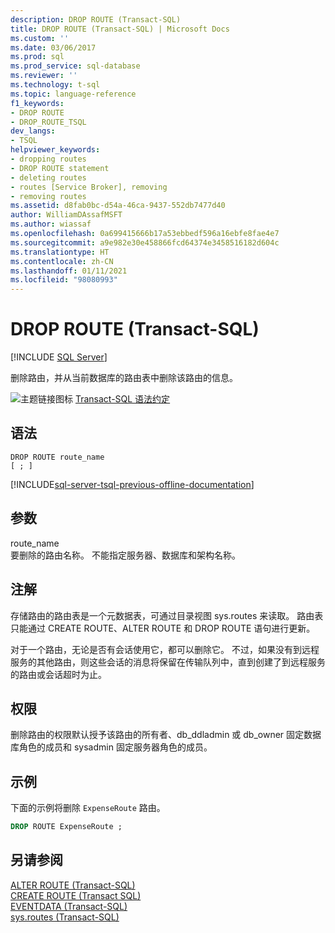 ```yaml
---
description: DROP ROUTE (Transact-SQL)
title: DROP ROUTE (Transact-SQL) | Microsoft Docs
ms.custom: ''
ms.date: 03/06/2017
ms.prod: sql
ms.prod_service: sql-database
ms.reviewer: ''
ms.technology: t-sql
ms.topic: language-reference
f1_keywords:
- DROP ROUTE
- DROP_ROUTE_TSQL
dev_langs:
- TSQL
helpviewer_keywords:
- dropping routes
- DROP ROUTE statement
- deleting routes
- routes [Service Broker], removing
- removing routes
ms.assetid: d8fab0bc-d54a-46ca-9437-552db7477d40
author: WilliamDAssafMSFT
ms.author: wiassaf
ms.openlocfilehash: 0a699415666b17a53ebbedf596a16ebfe8fae4e7
ms.sourcegitcommit: a9e982e30e458866fcd64374e3458516182d604c
ms.translationtype: HT
ms.contentlocale: zh-CN
ms.lasthandoff: 01/11/2021
ms.locfileid: "98080993"
---
```

# <a name="drop-route-transact-sql"></a>DROP ROUTE (Transact-SQL)
[!INCLUDE [SQL Server](../../includes/applies-to-version/sqlserver.md)]

  删除路由，并从当前数据库的路由表中删除该路由的信息。  
  
 ![主题链接图标](../../database-engine/configure-windows/media/topic-link.gif "“主题链接”图标") [Transact-SQL 语法约定](../../t-sql/language-elements/transact-sql-syntax-conventions-transact-sql.md)  
  
## <a name="syntax"></a>语法  
  
```syntaxsql
DROP ROUTE route_name  
[ ; ]  
```  
  
[!INCLUDE[sql-server-tsql-previous-offline-documentation](../../includes/sql-server-tsql-previous-offline-documentation.md)]

## <a name="arguments"></a>参数
 route_name   
 要删除的路由名称。 不能指定服务器、数据库和架构名称。  
  
## <a name="remarks"></a>注解  
 存储路由的路由表是一个元数据表，可通过目录视图 sys.routes 来读取。 路由表只能通过 CREATE ROUTE、ALTER ROUTE 和 DROP ROUTE 语句进行更新。  
  
 对于一个路由，无论是否有会话使用它，都可以删除它。 不过，如果没有到远程服务的其他路由，则这些会话的消息将保留在传输队列中，直到创建了到远程服务的路由或会话超时为止。  
  
## <a name="permissions"></a>权限  
 删除路由的权限默认授予该路由的所有者、db_ddladmin 或 db_owner 固定数据库角色的成员和 sysadmin 固定服务器角色的成员。  
  
## <a name="examples"></a>示例  
 下面的示例将删除 `ExpenseRoute` 路由。  
  
```sql  
DROP ROUTE ExpenseRoute ;  
```  
  
## <a name="see-also"></a>另请参阅  
 [ALTER ROUTE (Transact-SQL)](../../t-sql/statements/alter-route-transact-sql.md)   
 [CREATE ROUTE (Transact SQL)](../../t-sql/statements/create-route-transact-sql.md)   
 [EVENTDATA (Transact-SQL)](../../t-sql/functions/eventdata-transact-sql.md)   
 [sys.routes (Transact-SQL)](../../relational-databases/system-catalog-views/sys-routes-transact-sql.md)  
  
  
